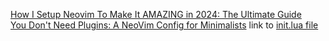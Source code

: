 [How I Setup Neovim To Make It AMAZING in 2024: The Ultimate Guide](https://www.youtube.com/watch?v=6pAG3BHurdM)  
[You Don't Need Plugins: A NeoVim Config for Minimalists](https://www.youtube.com/watch?v=skW3clVG5Fo) link to [init.lua file](https://github.com/radleylewis/nvim-lite/blob/master/init.lua)
